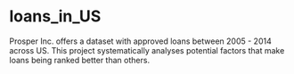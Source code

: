 # loans_in_US
Prosper Inc. offers a dataset with approved loans between 2005 - 2014 across US. This project systematically analyses potential factors that make loans being ranked better than others.
